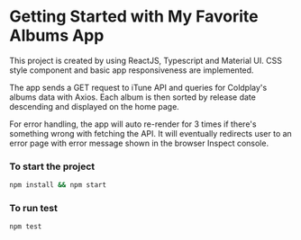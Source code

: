 # Getting Started with My Favorite Albums App

This project is created by using ReactJS, Typescript and Material UI. CSS style component and basic app responsiveness are implemented.

The app sends a GET request to iTune API and queries for Coldplay's albums data with Axios. Each album is then sorted by release date descending and displayed on the home page.

For error handling, the app will auto re-render for 3 times if there's something wrong with fetching the API. It will eventually redirects user to an error page with error message shown in the browser Inspect console.

### To start the project

```sh
npm install && npm start
```

### To run test

```sh
npm test
```

